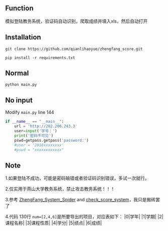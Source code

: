 <h2>Function</h2>

模拟登陆教务系统，验证码自动识别，爬取成绩并填入xls，然后自动打开

<h2>Installation</h2>

`git clone https://github.com/qianlihaoyue/zhengfang_score.git`

`pip install -r requirements.txt`

<h2>Normal</h2>

`python main.py`

<h2>No input</h2>

Modify `main.py` line 144 

```python
if __name__ == "__main__":
    url = 'http://202.206.243.3'
    user=input('学号：')
    print('密码不可见')
    pswd=getpass.getpass('password:')
    #user = '2018xxxxxxxx'
    #pswd = "xxxxxxxxxxxx"
```

<h2>Note</h2>

1.如果登陆不成功，可能是密码输错或者验证码识别错误，多试一次就行。

2.仅实用于燕山大学教务系统，禁止攻击教务系统！！！

3.参考 <a href="https://github.com/ZYSzys/ZhengFang_System_Spider">ZhengFang_System_Spider</a>  and <a href="https://github.com/mepeichun/check_score_system">check_score_system</a>，我只是搬砖罢了

4.代码 130行 `num=[2,4,6]`是所要导出的项目，对应表如下：
|0|学年|
|1|学期|
|2|课程名称|
|3|课程性质|
|4|学分|
|5|绩点|
|6|成绩|
